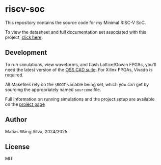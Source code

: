 # riscv-soc

This repository contains the source code for my Minimal RISC-V SoC.

To view the datasheet and full documentation set associated with this project,
[click here](https://matiasilva.github.io/riscv-soc).

## Development

To run simulations, view waveforms, and flash Lattice/Gowin FPGAs, you'll need
the latest version of the [OSS CAD suite](https://github.com/YosysHQ/oss-cad-suite-build). For Xilinx FPGAs, Vivado is required.

All Makefiles rely on the `$ROOT` variable being set, which you can get by
sourcing the appropriately named `sourceme` file.

Full information on running simulations and the project setup are available on
the [project page](https://matiasilva.github.io/riscv-soc/tools.html)

## Author

Matias Wang Silva, 2024/2025

## License

MIT

